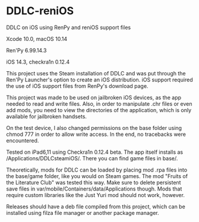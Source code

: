 # DDLC-reniOS
DDLC on iOS using RenPy and reniOS support files

Xcode 10.0, macOS 10.14

Ren'Py 6.99.14.3

iOS 14.3, checkra1n 0.12.4


This project uses the Steam installation of DDLC and was put through the Ren'Py Launcher's option to create an iOS distribution. iOS support required the use of iOS support files from RenPy's download page. 

This project was made to be used on jailbroken iOS devices, as the app needed to read and write files. Also, in order to manipulate .chr files or even add mods, you need to view the directories of the application, which is only available for jailbroken handsets.

On the test device, I also changed permissions on the base folder using chmod 777 in order to allow write access. In the end, no tracebacks were encountered.

Tested on iPad6,11 using Checkra1n 0.12.4 beta. The app itself installs as /Applications/DDLCsteamiOS/. There you can find game files in base/.

Theoretically, mods for DDLC can be loaded by placing mod .rpa files into the base/game folder, like you would on Steam games. The mod "Fruits of the Literature Club" was tested this way. Make sure to delete persistent save files in var/mobile/Containers/data/Applications though. Mods that require custom libraries like the Just Yuri mod should not work, however.

Releases should have a deb file compiled from this project, which can be installed using filza file manager or another package manager.

